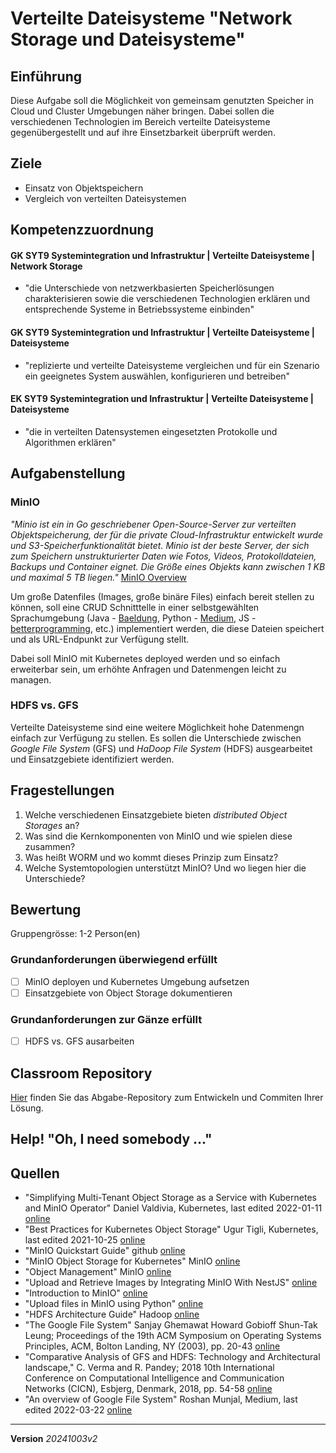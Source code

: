 # Verteilte Dateisysteme "Network Storage und Dateisysteme"

## Einführung
Diese Aufgabe soll die Möglichkeit von gemeinsam genutzten Speicher in Cloud und Cluster Umgebungen näher bringen. Dabei sollen die verschiedenen Technologien im Bereich verteilte Dateisysteme gegenübergestellt und auf ihre Einsetzbarkeit überprüft werden.

## Ziele
- Einsatz von Objektspeichern
- Vergleich von verteilten Dateisystemen

## Kompetenzzuordnung

#### GK SYT9 Systemintegration und Infrastruktur | Verteilte Dateisysteme | Network Storage
* "die Unterschiede von netzwerkbasierten Speicherlösungen charakterisieren sowie die verschiedenen Technologien erklären und entsprechende Systeme in Betriebssysteme einbinden"

#### GK SYT9 Systemintegration und Infrastruktur | Verteilte Dateisysteme | Dateisysteme
* "replizierte und verteilte Dateisysteme vergleichen und für ein Szenario ein geeignetes System auswählen, konfigurieren und betreiben"

#### EK SYT9 Systemintegration und Infrastruktur | Verteilte Dateisysteme | Dateisysteme
* "die in verteilten Datensystemen eingesetzten Protokolle und Algorithmen erklären"


## Aufgabenstellung

### MinIO

*"Minio ist ein in Go geschriebener Open-Source-Server zur verteilten Objektspeicherung, der für die private Cloud-Infrastruktur entwickelt wurde und S3-Speicherfunktionalität bietet. Minio ist der beste Server, der sich zum Speichern unstrukturierter Daten wie Fotos, Videos, Protokolldateien, Backups und Container eignet. Die Größe eines Objekts kann zwischen 1 KB und maximal 5 TB liegen."* [MinIO Overview](https://min.io/product/overview#)

Um große Datenfiles (Images, große binäre Files) einfach bereit stellen zu können, soll eine CRUD Schnitttelle in einer selbstgewählten Sprachumgebung (Java - [Baeldung](https://www.baeldung.com/minio), Python - [Medium](https://medium.com/featurepreneur/upload-files-in-minio-using-python-4f987f902076), JS - [betterprogramming](https://betterprogramming.pub/upload-and-retrieve-images-by-integrating-minio-with-nestjs-419e4e629b5d), etc.) implementiert werden, die diese Dateien speichert und als URL-Endpunkt zur Verfügung stellt.

Dabei soll MinIO mit Kubernetes deployed werden und so einfach erweiterbar sein, um erhöhte Anfragen und Datenmengen leicht zu managen.


### HDFS vs. GFS
Verteilte Dateisysteme sind eine weitere Möglichkeit hohe Datenmengn einfach zur Verfügung zu stellen. Es sollen die Unterschiede zwischen *Google File System* (GFS) und *HaDoop File System* (HDFS) ausgearbeitet und Einsatzgebiete identifiziert werden.

## Fragestellungen

1. Welche verschiedenen Einsatzgebiete bieten *distributed Object Storages* an?
2. Was sind die Kernkomponenten von MinIO und wie spielen diese zusammen?
3. Was heißt WORM und wo kommt dieses Prinzip zum Einsatz?
4. Welche Systemtopologien unterstützt MinIO? Und wo liegen hier die Unterschiede?

## Bewertung
Gruppengrösse: 1-2 Person(en)

### Grundanforderungen überwiegend erfüllt
- [ ] MinIO deployen und Kubernetes Umgebung aufsetzen
- [ ] Einsatzgebiete von Object Storage dokumentieren

### Grundanforderungen zur Gänze erfüllt
- [ ] HDFS vs. GFS ausarbeiten

## Classroom Repository
[Hier](https://classroom.github.com/a/lKlOrio3) finden Sie das Abgabe-Repository zum Entwickeln und Commiten Ihrer Lösung.

## Help! "Oh, I need somebody ..."


## Quellen
* "Simplifying Multi-Tenant Object Storage as a Service with Kubernetes and MinIO Operator" Daniel Valdivia, Kubernetes, last edited 2022-01-11 [online](https://blog.min.io/object_storage_as_a_service_on_minio/)
* "Best Practices for Kubernetes Object Storage" Ugur Tigli, Kubernetes, last edited 2021-10-25 [online](https://blog.min.io/best-practices-for-kubernetes-object-storage/)
* "MinIO Quickstart Guide" github [online](https://github.com/minio/minio)
* "MinIO Object Storage for Kubernetes" MinIO [online](https://min.io/docs/minio/kubernetes/upstream/)
* "Object Management" MinIO [online](https://min.io/docs/minio/kubernetes/upstream/administration/object-management.html)
* "Upload and Retrieve Images by Integrating MinIO With NestJS" [online](https://betterprogramming.pub/upload-and-retrieve-images-by-integrating-minio-with-nestjs-419e4e629b5d)
* "Introduction to MinIO" [online](https://www.baeldung.com/minio)
* "Upload files in MinIO using Python" [online](https://medium.com/featurepreneur/upload-files-in-minio-using-python-4f987f902076)
* "HDFS Architecture Guide" Hadoop [online](https://hadoop.apache.org/docs/r1.2.1/hdfs_design.html)
* "The Google File System" Sanjay Ghemawat Howard Gobioff Shun-Tak Leung; Proceedings of the 19th ACM Symposium on Operating Systems Principles, ACM, Bolton Landing, NY (2003), pp. 20-43 [online](https://storage.googleapis.com/pub-tools-public-publication-data/pdf/035fc972c796d33122033a0614bc94cff1527999.pdf)
* "Comparative Analysis of GFS and HDFS: Technology and Architectural landscape," C. Verma and R. Pandey; 2018 10th International Conference on Computational Intelligence and Communication Networks (CICN), Esbjerg, Denmark, 2018, pp. 54-58 [online](https://ieeexplore.ieee.org/document/8864934)
* "An overview of Google File System" Roshan Munjal, Medium, last edited 2022-03-22 [online](https://medium.com/@roshan3munjal/google-file-system-gfs-overview-eed15f3e6f6e)

---
**Version** *20241003v2*
